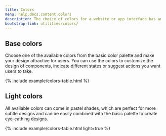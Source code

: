 ```yaml
---
title: Colors
menu: help.docs.content.colors
description: The choice of colors for a website or app interface has an big influence on how users interact with the product and what decisions they make. Harmonic colors can contribute to a nice first impression and encourage users to engage with your product, so it's a very important aspect of a successful design, which needs to be well thought out. 
bootstrap-link: utilities/colors/
---
```



## Base colors

Choose one of the available colors from the basic color palette and make your design attractive for users. You can use the colors to customize the design of components, indicate different states or suggest actions you want users to take.   

{% include example/colors-table.html %}


## Light colors 

All available colors can come in pastel shades, which are perfect for more subtle designs and can be easily combined with the basic palette to create eye-cathing designs. 

{% include example/colors-table.html light=true %}
